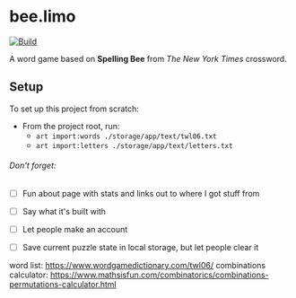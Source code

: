 bee.limo
==========

[![Build](https://github.com/bakerkretzmar/bee.limo/workflows/CI/badge.svg)](https://github.com/bakerkretzmar/bee.limo/actions)

A word game based on **Spelling Bee** from _The New York Times_ crossword.

## Setup

To set up this project from scratch:

- From the project root, run:
    - `art import:words ./storage/app/text/twl06.txt`
    - `art import:letters ./storage/app/text/letters.txt`

###### Don't forget:
- [ ] Fun about page with stats and links out to where I got stuff from
- [ ] Say what it's built with
- [ ] Let people make an account
- [ ] Save current puzzle state in local storage, but let people clear it


word list: https://www.wordgamedictionary.com/twl06/
combinations calculator: https://www.mathsisfun.com/combinatorics/combinations-permutations-calculator.html
